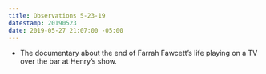 ```yaml
---
title: Observations 5-23-19
datestamp: 20190523
date: 2019-05-27 21:07:00 -05:00
---
```


- The documentary about the end of Farrah Fawcett’s life playing on a TV over the bar at Henry’s show.
